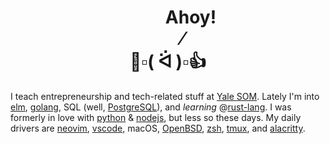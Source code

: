 <h1 align="center">&nbsp;&nbsp;&nbsp;&nbsp;&nbsp;&nbsp;&nbsp;&nbsp;&nbsp;&nbsp;&nbsp;Ahoy!<br>&nbsp;&nbsp;&nbsp;&nbsp;&nbsp;&nbsp;&nbsp;⁄<br>👋▫( ᐛ )▫👍</h1>

I teach entrepreneurship and tech-related stuff at [Yale SOM](https://som.yale.edu/). Lately I'm into [elm](https://elm-lang.org/), [golang](https://golang.org/), SQL (well, [PostgreSQL](https://www.postgresql.org/)), and _learning_ @[rust-lang](https://www.rust-lang.org/). I was formerly in love with [python](https://www.python.org/) & [nodejs](https://nodejs.org/en/), but less so these days. My daily drivers are [neovim](https://neovim.io/), [vscode](https://code.visualstudio.com/), macOS, [OpenBSD](https://www.openbsd.org/), [zsh](https://www.zsh.org/), [tmux](https://github.com/tmux/tmux/wiki), and [alacritty](https://github.com/alacritty/alacritty). 
